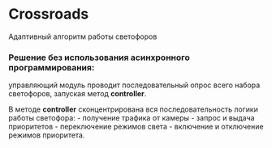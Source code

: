 # Crossroads
Адаптивный алгоритм работы светофоров

<h3><b>Решение без использования асинхронного программирования:</b></h3>
управляющий модуль проводит последовательный опрос всего набора светофоров, запуская метод <b>controller</b>.

В методе <b>controller</b> сконцентрирована вся последовательность логики работы светофора: 
    - получение трафика от камеры
    - запрос и выдача приоритетов
    - переключение режимов света
    - включение и отключение режимов приоритета.